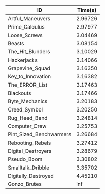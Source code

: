 |ID|Time(s)|
|-|-|
|Artful_Maneuvers|2.96726|
|Prime_Calculus|2.97977|
|Loose_Screws|3.04469|
|Beasts|3.08154|
|The_Hit_Blunders|3.10029|
|Hackerjacks|3.14066|
|Grapevine_Squad|3.16350|
|Key_to_Innovation|3.16382|
|The_ERROR_List|3.17463|
|Blackouts|3.17466|
|Byte_Mechanics|3.20183|
|Creed_Symbol|3.20250|
|Rug_Heed_Bend|3.24814|
|Computer_Crew|3.25753|
|Pint_Sized_Benchwarmers|3.26684|
|Rebooting_Rebels|3.27412|
|Digital_Destroyers|3.28679|
|Pseudo_Boom|3.30802|
|Smalltalk_Dribble|3.35702|
|Digitally_Destroyed|4.45210|
|Gonzo_Brutes|inf|
